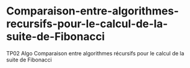 # Comparaison-entre-algorithmes-recursifs-pour-le-calcul-de-la-suite-de-Fibonacci
TP02 Algo Comparaison entre algorithmes récursifs pour le calcul de la suite de Fibonacci
